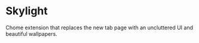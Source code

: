 # Skylight
Chome extension that replaces the new tab page with an uncluttered UI and beautiful wallpapers.

